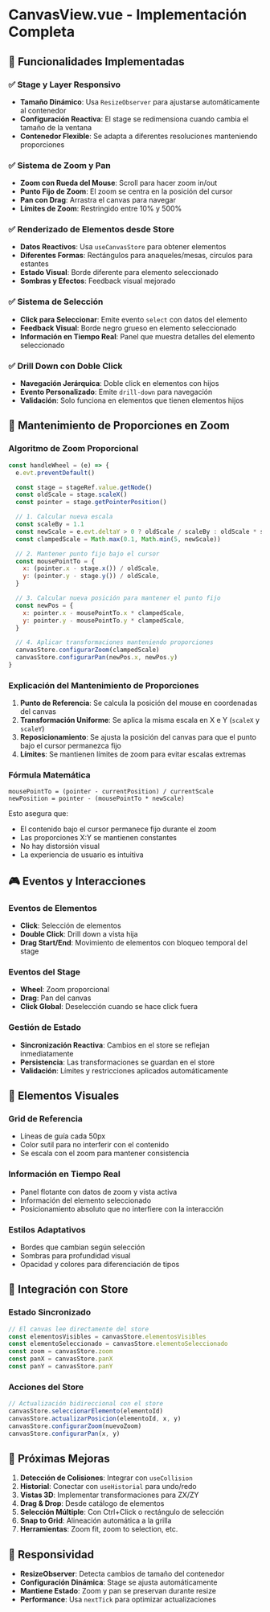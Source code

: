 # CanvasView.vue - Implementación Completa

## 🎯 Funcionalidades Implementadas

### ✅ Stage y Layer Responsivo

- **Tamaño Dinámico**: Usa `ResizeObserver` para ajustarse automáticamente al contenedor
- **Configuración Reactiva**: El stage se redimensiona cuando cambia el tamaño de la ventana
- **Contenedor Flexible**: Se adapta a diferentes resoluciones manteniendo proporciones

### ✅ Sistema de Zoom y Pan

- **Zoom con Rueda del Mouse**: Scroll para hacer zoom in/out
- **Punto Fijo de Zoom**: El zoom se centra en la posición del cursor
- **Pan con Drag**: Arrastra el canvas para navegar
- **Límites de Zoom**: Restringido entre 10% y 500%

### ✅ Renderizado de Elementos desde Store

- **Datos Reactivos**: Usa `useCanvasStore` para obtener elementos
- **Diferentes Formas**: Rectángulos para anaqueles/mesas, círculos para estantes
- **Estado Visual**: Borde diferente para elemento seleccionado
- **Sombras y Efectos**: Feedback visual mejorado

### ✅ Sistema de Selección

- **Click para Seleccionar**: Emite evento `select` con datos del elemento
- **Feedback Visual**: Borde negro grueso en elemento seleccionado
- **Información en Tiempo Real**: Panel que muestra detalles del elemento seleccionado

### ✅ Drill Down con Doble Click

- **Navegación Jerárquica**: Doble click en elementos con hijos
- **Evento Personalizado**: Emite `drill-down` para navegación
- **Validación**: Solo funciona en elementos que tienen elementos hijos

## 🔧 Mantenimiento de Proporciones en Zoom

### Algoritmo de Zoom Proporcional

```javascript
const handleWheel = (e) => {
  e.evt.preventDefault()

  const stage = stageRef.value.getNode()
  const oldScale = stage.scaleX()
  const pointer = stage.getPointerPosition()

  // 1. Calcular nueva escala
  const scaleBy = 1.1
  const newScale = e.evt.deltaY > 0 ? oldScale / scaleBy : oldScale * scaleBy
  const clampedScale = Math.max(0.1, Math.min(5, newScale))

  // 2. Mantener punto fijo bajo el cursor
  const mousePointTo = {
    x: (pointer.x - stage.x()) / oldScale,
    y: (pointer.y - stage.y()) / oldScale,
  }

  // 3. Calcular nueva posición para mantener el punto fijo
  const newPos = {
    x: pointer.x - mousePointTo.x * clampedScale,
    y: pointer.y - mousePointTo.y * clampedScale,
  }

  // 4. Aplicar transformaciones manteniendo proporciones
  canvasStore.configurarZoom(clampedScale)
  canvasStore.configurarPan(newPos.x, newPos.y)
}
```

### Explicación del Mantenimiento de Proporciones

1. **Punto de Referencia**: Se calcula la posición del mouse en coordenadas del canvas
2. **Transformación Uniforme**: Se aplica la misma escala en X e Y (`scaleX` y `scaleY`)
3. **Reposicionamiento**: Se ajusta la posición del canvas para que el punto bajo el cursor permanezca fijo
4. **Límites**: Se mantienen límites de zoom para evitar escalas extremas

### Fórmula Matemática

```
mousePointTo = (pointer - currentPosition) / currentScale
newPosition = pointer - (mousePointTo * newScale)
```

Esto asegura que:

- El contenido bajo el cursor permanece fijo durante el zoom
- Las proporciones X:Y se mantienen constantes
- No hay distorsión visual
- La experiencia de usuario es intuitiva

## 🎮 Eventos y Interacciones

### Eventos de Elementos

- **Click**: Selección de elementos
- **Double Click**: Drill down a vista hija
- **Drag Start/End**: Movimiento de elementos con bloqueo temporal del stage

### Eventos del Stage

- **Wheel**: Zoom proporcional
- **Drag**: Pan del canvas
- **Click Global**: Deselección cuando se hace click fuera

### Gestión de Estado

- **Sincronización Reactiva**: Cambios en el store se reflejan inmediatamente
- **Persistencia**: Las transformaciones se guardan en el store
- **Validación**: Límites y restricciones aplicados automáticamente

## 🎨 Elementos Visuales

### Grid de Referencia

- Líneas de guía cada 50px
- Color sutil para no interferir con el contenido
- Se escala con el zoom para mantener consistencia

### Información en Tiempo Real

- Panel flotante con datos de zoom y vista activa
- Información del elemento seleccionado
- Posicionamiento absoluto que no interfiere con la interacción

### Estilos Adaptativos

- Bordes que cambian según selección
- Sombras para profundidad visual
- Opacidad y colores para diferenciación de tipos

## 🔗 Integración con Store

### Estado Sincronizado

```javascript
// El canvas lee directamente del store
const elementosVisibles = canvasStore.elementosVisibles
const elementoSeleccionado = canvasStore.elementoSeleccionado
const zoom = canvasStore.zoom
const panX = canvasStore.panX
const panY = canvasStore.panY
```

### Acciones del Store

```javascript
// Actualización bidireccional con el store
canvasStore.seleccionarElemento(elementoId)
canvasStore.actualizarPosicion(elementoId, x, y)
canvasStore.configurarZoom(nuevoZoom)
canvasStore.configurarPan(x, y)
```

## 🚀 Próximas Mejoras

1. **Detección de Colisiones**: Integrar con `useCollision`
2. **Historial**: Conectar con `useHistorial` para undo/redo
3. **Vistas 3D**: Implementar transformaciones para ZX/ZY
4. **Drag & Drop**: Desde catálogo de elementos
5. **Selección Múltiple**: Con Ctrl+Click o rectángulo de selección
6. **Snap to Grid**: Alineación automática a la grilla
7. **Herramientas**: Zoom fit, zoom to selection, etc.

## 📱 Responsividad

- **ResizeObserver**: Detecta cambios de tamaño del contenedor
- **Configuración Dinámica**: Stage se ajusta automáticamente
- **Mantiene Estado**: Zoom y pan se preservan durante resize
- **Performance**: Usa `nextTick` para optimizar actualizaciones
